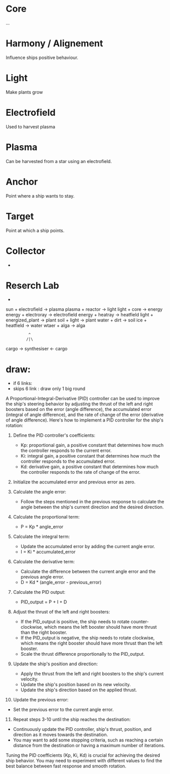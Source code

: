 # Core
...

# Harmony / Alignement
Influence ships positive behaviour.

# Light
Make plants grow

# Electrofield
Used to harvest plasma

# Plasma
Can be harvested from a star using an electrofield.

# Anchor
Point where a ship wants to stay.

# Target
Point at which a ship points.

# Collector
-

# Reserch Lab
-


sun + electrofield -> plasma
plasma + reactor -> light
light + core -> energy
energy + electroray ->  electrofield
energy + heatray -> heatfield
light + energized_plant -> plant 
soil + light -> plant
water + dirt -> soil
ice + heatfield -> water
wtaer + alga -> alga


           
              ^
             /|\
cargo -> synthesiser <- cargo
              

# draw:
- if 6 links: 
 - skips 6 link : draw only 1 big round


A Proportional-Integral-Derivative (PID) controller can be used to improve the ship's steering behavior by adjusting the thrust of the left and right boosters based on the error (angle difference), the accumulated error (integral of angle difference), and the rate of change of the error (derivative of angle difference). Here's how to implement a PID controller for the ship's rotation:

1. Define the PID controller's coefficients: 
   - Kp: proportional gain, a positive constant that determines how much the controller responds to the current error.
   - Ki: integral gain, a positive constant that determines how much the controller responds to the accumulated error.
   - Kd: derivative gain, a positive constant that determines how much the controller responds to the rate of change of the error.

2. Initialize the accumulated error and previous error as zero.

3. Calculate the angle error:
   - Follow the steps mentioned in the previous response to calculate the angle between the ship's current direction and the desired direction.

4. Calculate the proportional term:
   - P = Kp * angle_error

5. Calculate the integral term:
   - Update the accumulated error by adding the current angle error.
   - I = Ki * accumulated_error

6. Calculate the derivative term:
   - Calculate the difference between the current angle error and the previous angle error.
   - D = Kd * (angle_error - previous_error)

7. Calculate the PID output:
   - PID_output = P + I + D

8. Adjust the thrust of the left and right boosters:
   - If the PID_output is positive, the ship needs to rotate counter-clockwise, which means the left booster should have more thrust than the right booster.
   - If the PID_output is negative, the ship needs to rotate clockwise, which means the right booster should have more thrust than the left booster.
   - Scale the thrust difference proportionally to the PID_output.

9. Update the ship's position and direction:
   - Apply the thrust from the left and right boosters to the ship's current velocity.
   - Update the ship's position based on its new velocity.
   - Update the ship's direction based on the applied thrust.

10. Update the previous error:
   - Set the previous error to the current angle error.

11. Repeat steps 3-10 until the ship reaches the destination:
   - Continuously update the PID controller, ship's thrust, position, and direction as it moves towards the destination.
   - You may want to add some stopping criteria, such as reaching a certain distance from the destination or having a maximum number of iterations.

Tuning the PID coefficients (Kp, Ki, Kd) is crucial for achieving the desired ship behavior. You may need to experiment with different values to find the best balance between fast response and smooth rotation.